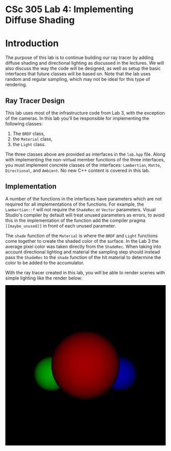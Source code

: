 # CSc 305 Lab 4: Implementing Diffuse Shading

# Introduction

The purpose of this lab is to continue building our ray tracer by adding diffuse
shading and directional lighting as discussed in the lectures. We will also
discuss the way the code will be designed, as well as setup the basic interfaces
that future classes will be based on. Note that the lab uses random and regular
sampling, which may not be ideal for this type of rendering.

## Ray Tracer Design

This lab uses most of the infrastructure code from Lab 3, with the exception of
the cameras. In this lab you'll be responsible for implementing the following
classes:

1. The `BRDF` class,
2. the `Material` class,
3. the `Light` class.

The three classes above are provided as interfaces in the `lab.hpp` file. Along
with implementing the non-virtual member functions of the three interfaces, you
must implement concrete classes of the interfaces: `Lambertian`, `Matte`,
`Directional`, and `Ambient`. No new C++ content is covered in this lab.

## Implementation

A number of the functions in the interfaces have parameters which are not required
for all implementations of the functions. For example, the `Lambertian::f` will
not require the `ShadeRec` or `Vector` parameters. Visual Studio's compiler by default
will treat unused parameters as errors, to avoid this in the implementation of the
function add the compiler pragma `[[maybe_unused]]` in front of each unused parameter.

The `shade` function of the `Material` is where the `BRDF` and `Light` functions come
together to create the shaded color of the surface. In the Lab 3 the average pixel
color was taken directly from the `ShadeRec`. When taking into account directional
lighting and material the sampling step should instead pass the `ShadeRec` to the
`shade` function of the hit material to determine the color to be added to the accumulator.

With the ray tracer created in this lab, you will be able to render scenes with
simple lighting like the render below:

![Basic scene](images/raytrace.bmp)
